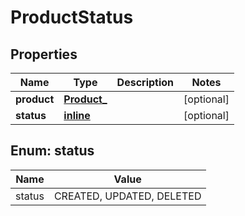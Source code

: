 
# ProductStatus

## Properties
Name | Type | Description | Notes
------------ | ------------- | ------------- | -------------
**product** | [**Product_**](Product_.md) |  |  [optional]
**status** | [**inline**](#StatusEnum) |  |  [optional]


<a name="StatusEnum"></a>
## Enum: status
Name | Value
---- | -----
status | CREATED, UPDATED, DELETED



